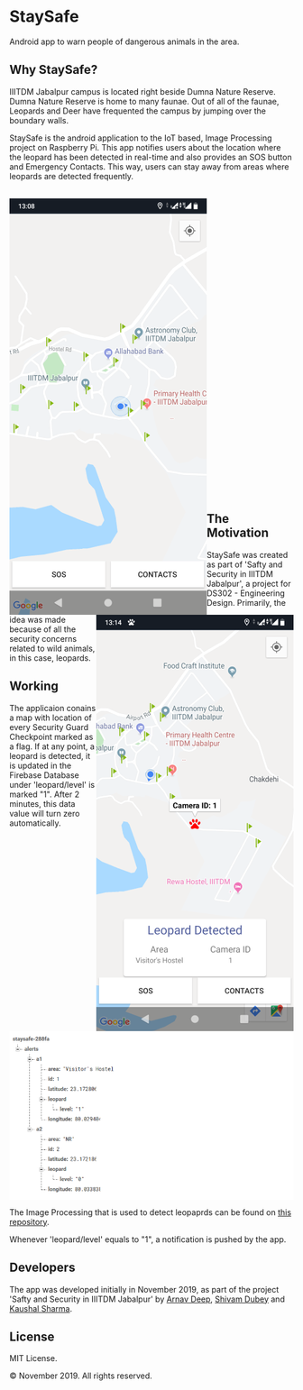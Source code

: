 # StaySafe

Android app to warn people of dangerous animals in the area.

## Why StaySafe?
IIITDM Jabalpur campus is located right beside Dumna Nature Reserve. Dumna Nature Reserve is home to many faunae. Out of all of the faunae, Leopards and Deer have frequented the campus by jumping over the boundary walls.

StaySafe is the android application to the IoT based, Image Processing project on Raspberry Pi. This app notifies users about the location where the leopard has been detected in real-time and also provides an SOS button and Emergency Contacts. This way, users can stay away from areas where leopards are detected frequently.
 
<p align = "center"> <br/>
<img align="left" src="images/main_screen.png" alt="Main Screen" width="350px" height="739px">
<img align="right" src="images/leopard_detected.png" alt="Leopard Detected" width="350px" height="739px">
<br/><br/><br/><br/><br/><br/><br/><br/><br/><br/><br/><br/><br/><br/><br/><br/><br/><br/><br/><br/><br/><br/><br/><br/><br/><br/><br/><br/><br/><br/><br/></p>

## The Motivation
StaySafe was created as part of 'Safty and Security in IIITDM Jabalpur', a project for DS302 - Engineering Design. Primarily, the idea was made because of all the security concerns related to wild animals, in this case, leopards.

## Working
The applicaion conains a map with location of every Security Guard Checkpoint marked as a flag. If at any point, a leopard is detected, it is updated in the Firebase Database under 'leopard/level' is marked "1". After 2 minutes, this data value will turn zero automatically.

<p align = "center"> <br/>
<img align="center" src="images/database.png" alt="Database">
<br/>
 
 The Image Processing that is used to detect leopaprds can be found on [this repository](https://github.com/arnav-deep/leopard-detection).

Whenever 'leopard/level' equals to "1", a notification is pushed by the app.

## Developers
The app was developed initially in November 2019, as part of the project 'Safty and Security in IIITDM Jabalpur' by [Arnav Deep](https://github.com/arnav-deep), [Shivam Dubey](https://github.com/shushvam) and [Kaushal Sharma](https://github.com/shkaushal).

## License
MIT License.

© November 2019. All rights reserved.
